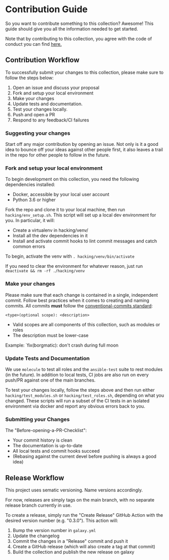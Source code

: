 # Contribution Guide

So you want to contribute something to this collection? Awesome! This guide should give you all the information needed to get started.

Note that by contributing to this collection, you agree with the code of conduct you can find [here.](https://github.com/maxhoesel/ansible-collection-borgbackup/blob/main/CODE_OF_CONDUCT.md)

## Contribution Workflow

To successfully submit your changes to this collection, please make sure to follow the steps below:

1. Open an issue and discuss your proposal
2. Fork and setup your local environment
3. Make your changes
4. Update tests and documentation.
5. Test your changes locally.
6. Push and open a PR
7. Respond to any feedback/CI failures

### Suggesting your changes

Start off any major contribution by opening an issue. Not only is it a good idea to bounce off your ideas against other people first,
it also leaves a trail in the repo for other people to follow in the future.

### Fork and setup your local environment

To begin development on this collection, you need the following dependencies installed:

- Docker, accessible by your local user account
- Python 3.6 or higher

Fork the repo and clone it to your local machine, then run `hacking/env_setup.sh`.
This script will set up a local dev environment for you. In particular, it will:

- Create a virtualenv in hacking/venv/
- Install all the dev dependencies in it
- Install and activate commit hooks to lint commit messages and catch common errors

To begin, activate the venv with `. hacking/venv/bin/activate`

If you need to clear the environment for whatever reason, just run
`deactivate && rm -rf ./hacking/venv`

### Make your changes

Please make sure that each change is contained in a single, independent commit.
Follow best practices when it comes to creating and naming commits.
All commits **must** follow the [conventional-commits standard](https://www.conventionalcommits.org/en/v1.0.0/):

`<type>(optional scope): <description>`

- Valid scopes are all components of this collection, such as modules or roles
- The description must be lower-case

Example: `fix(borgmatic): don't crash during full moon

### Update Tests and Documentation

We use `molecule` to test all roles and the `ansible-test` suite to rest modules (in the future). In addition to local tests,
CI jobs are also run on every push/PR against one of the main branches.

To test your changes locally, follow the steps above and then run either `hacking/test_modules.sh` or `hacking/test_roles.sh`, depending
on what you changed. These scripts will run a subset of the CI tests in an isolated environment via docker and report any obvious errors back
to you.

### Submitting your Changes

The "Before-opening-a-PR-Checklist":

- Your commit history is clean
- The documentation is up-to-date
- All local tests and commit hooks succeed
- (Rebasing against the current devel before pushing is always a good idea)

## Release Workflow

This project uses sematic versioning. Name versions accordingly.

For now, releases are simply tags on the main branch, with no separate release branch currently in use.

To create a release, simply run the "Create Release" GitHub Action with the desired version number (e.g. "0.3.0").
This action will:

1. Bump the version number in `galaxy.yml`
2. Update the changelog
3. Commit the changes in a "Release" commit and push it
4. Create a GitHub release (which will also create a tag at that commit)
5. Build the collection and publish the new release on galaxy
